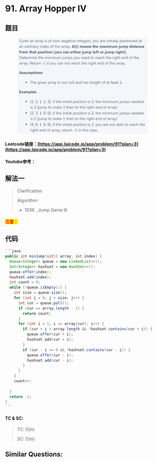 # 91. Array Hopper IV

## 题目

<figure><img src="../../.gitbook/assets/image (9).png" alt=""><figcaption></figcaption></figure>

#### Leetcode链接：[https://app.laicode.io/app/problem/91?plan=3](https://app.laicode.io/app/problem/91?plan=3)

#### Youtube参考：

## 解法一

> Clarification:&#x20;
>
> Algorithm:&#x20;
>
> * 1036 . Jump Game III

#### <mark style="color:red;">注意：</mark>

## 代码

````java
```java
public int minJump(int[] array, int index) {
  Queue<Integer> queue = new LinkedList<>();
  Set<Integer> hashset = new HashSet<>();
  queue.offer(index);
  hashset.add(index);
  int count = 0;
  while (!queue.isEmpty()) {
    int size = queue.size();
    for (int j = 0; j < size; j++) {
      int cur = queue.poll();
      if (cur == array.length - 1) {
        return count;
      }
      for (int i = 1; i <= array[cur]; i++) {
        if (cur + i < array.length && !hashset.contains(cur + i)) {
          queue.offer(cur + i);
          hashset.add(cur + i);
        }
        if (cur - i >= 0 && !hashset.contains(cur - i)) {
          queue.offer(cur - i);
          hashset.add(cur - i);
        }
      }
    }
    count++;

  }
  return -1;
}
```
````

#### TC & SC:&#x20;

> TC: O(n)
>
> SC: O(n)

## **Similar Questions:**&#x20;
